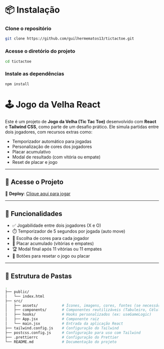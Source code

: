 # 📦 Instalação

### Clone o repositório

```bash
git clone https://github.com/guilhermematos13/tictactoe.git
```

### Acesse o diretório do projeto

```bash
cd tictactoe
```

### Instale as dependências

```bash
npm install
```

# 🕹️ Jogo da Velha React

Este é um projeto de **Jogo da Velha (Tic Tac Toe)** desenvolvido com **React** e **Tailwind CSS**, como parte de um desafio prático. Ele simula partidas entre dois jogadores, com recursos extras como:

- Temporizador automático para jogadas
- Personalização de cores dos jogadores
- Placar acumulativo
- Modal de resultado (com vitória ou empate)
- Reset de placar e jogo

---

## 🚀 Acesse o Projeto

🔗 **Deploy**: [Clique aqui para jogar](https://tictactoe-henna-zeta.vercel.app/)

---

## 🧠 Funcionalidades

- ✅ Jogabilidade entre dois jogadores (X e O)
- ⏱️ Temporizador de 5 segundos por jogada (auto move)
- 🎨 Escolha de cores para cada jogador
- 🧮 Placar acumulado (vitórias e empates)
- 🏆 Modal final após 11 vitórias ou 11 empates
- 🔄 Botões para resetar o jogo ou placar

---

## 📁 Estrutura de Pastas

```bash
.
├── public/
│   └── index.html
├── src/
│   ├── assets/           # Ícones, imagens, cores, fontes (se necessário)
│   ├── components/       # Componentes reutilizáveis (Tabuleiro, Célula, Modal, Painel, etc.)
│   ├── hooks/            # Hooks personalizados (ex: useGameLogic)
│   ├── App.jsx           # Componente raiz
│   └── main.jsx          # Entrada da aplicação React
├── tailwind.config.js    # Configuração do Tailwind
├── postcss.config.js     # Configuração para uso com Tailwind
├── .prettierrc           # Configuração do Prettier
└── README.md             # Documentação do projeto
```
